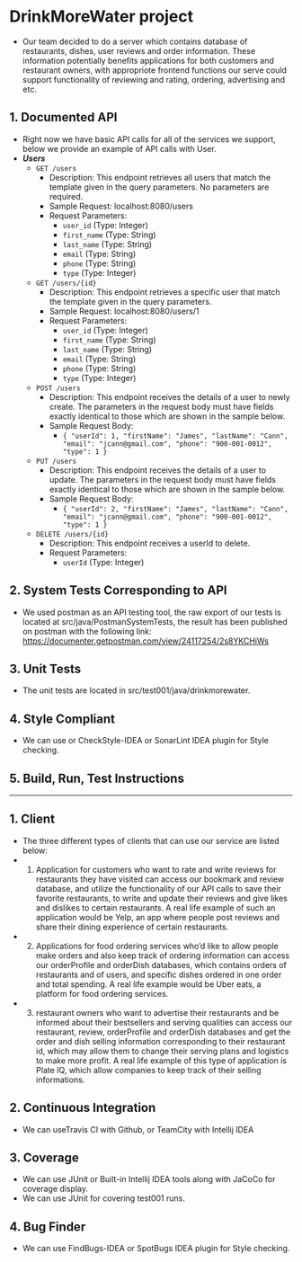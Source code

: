 # DrinkMoreWater project
* Our team decided to do a server which contains database of restaurants, dishes, user reviews and order information. These information potentially benefits applications for both customers and restaurant owners, with appropriote frontend functions our serve could support functionality of reviewing and rating, ordering, advertising and etc.

## 1. Documented API
* Right now we have basic API calls for all of the services we support, below we provide an example of API calls with User.
* ___Users___
     * `GET /users`  
          * Description: This endpoint retrieves all users that match the template given in the query parameters. No parameters are required.  
          * Sample Request: localhost:8080/users  
          * Request Parameters:  
               * `user_id` (Type: Integer)  
               * `first_name` (Type: String)  
               * `last_name` (Type: String)  
               * `email` (Type: String)  
               * `phone` (Type: String)  
               * `type` (Type: Integer)  
    * `GET /users/{id}`  
        * Description: This endpoint retrieves a specific user that match the template given in the query parameters.  
        * Sample Request: localhost:8080/users/1  
        * Request Parameters:  
            * `user_id` (Type: Integer)  
            * `first_name` (Type: String)  
            * `last_name` (Type: String)  
            * `email` (Type: String)  
            * `phone` (Type: String)  
            * `type` (Type: Integer)  
    * `POST /users`  
        * Description: This endpoint receives the details of a user to newly create. The parameters in the request body must have fields exactly identical to those which are shown in the sample below.  
        * Sample Request Body:  
            * `{ "userId": 1, "firstName": "James", "lastName": "Cann", "email": "jcann@gmail.com", "phone": "900-001-0012", "type": 1 }`  
    * `PUT /users`  
        * Description: This endpoint receives the details of a user to update. The parameters in the request body must have fields exactly identical to those which are shown in the sample below.  
        * Sample Request Body:  
            * `{ "userId": 2, "firstName": "James", "lastName": "Cann", "email": "jcann@gmail.com", "phone": "900-001-0012", "type": 1 }`  
    * `DELETE /users/{id}`  
        * Description: This endpoint receives a userId to delete.  
        * Request Parameters:  
            * `userId` (Type: Integer)  
            
## 2. System Tests Corresponding to API
  * We used postman as an API testing tool, the raw export of our tests is located at src/java/PostmanSystemTests, the result has been published on postman with the following link: https://documenter.getpostman.com/view/24117254/2s8YKCHiWs  
## 3. Unit Tests
  * The unit tests are located in src/test001/java/drinkmorewater.

## 4. Style Compliant
  * We can use or CheckStyle-IDEA or SonarLint IDEA plugin for Style checking.

## 5. Build, Run, Test Instructions

-------------------------------------------------------------------------------------------------------------------------------------------------------------------

## 1. Client
* The three different types of clients that can use our service are listed below:  
* 1. Application for customers who want to rate and write reviews for restaurants they have visited can access our bookmark and review database, and utilize the functionality of our API calls to save their favorite restaurants, to write and update their reviews and give likes and dislikes to certain restaurants. A real life example of such an application would be Yelp, an app where people post reviews and share their dining experience of certain restaurants.   
* 2. Applications for food ordering services who’d like to allow people make orders and also keep track of ordering information can access our orderProfile and orderDish databases, which contains orders of restaurants and of users, and specific dishes ordered in one order and total spending. A real life example would be Uber eats, a platform for food ordering services.
* 3. restaurant owners who want to advertise their restaurants and be informed about their bestsellers and serving qualities can access our restaurant, review, orderProfile and orderDish databases and get the order and dish selling information corresponding to their restaurant id, which may allow them to change their serving plans and logistics to make more profit. A real life example of this type of application is Plate IQ, which allow companies to keep track of their selling informations.
    


## 2. Continuous Integration
  * We can useTravis CI with Github, or TeamCity with Intellij IDEA
## 3. Coverage
  * We can use JUnit or Built-in Intellij IDEA tools along with JaCoCo for coverage display. 
  * We can use JUnit for covering test001 runs.
## 4. Bug Finder
  * We can use FindBugs-IDEA or SpotBugs IDEA plugin for Style checking.
